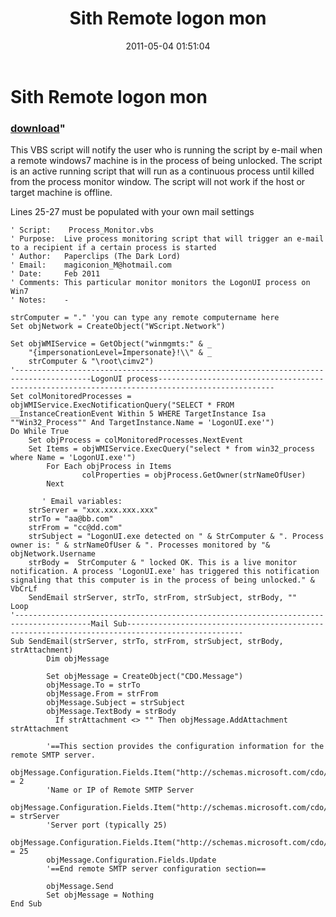 ﻿---
pid:            2651
parent:         0
children:       
poster:         The Dark Lord
title:          Sith Remote logon mon
date:           2011-05-04 01:51:04
format:         text
---

# Sith Remote logon mon

### [download](2651.txt)"

This VBS script will notify the user who is running the script by e-mail when a remote windows7 machine is in the process of being unlocked. The script is an active running script that will run as a continuous process until killed from the process monitor window. The script will not work if the host or target machine is offline.

Lines 25-27 must be populated with your own mail settings

```text
' Script:    Process_Monitor.vbs 
' Purpose:  Live process monitoring script that will trigger an e-mail to a recipient if a certain process is started 
' Author:   Paperclips (The Dark Lord) 
' Email:    magiconion_M@hotmail.com 
' Date:     Feb 2011 
' Comments: This particular monitor monitors the LogonUI process on Win7 
' Notes:    -  
 
strComputer = "." 'you can type any remote computername here 
Set objNetwork = CreateObject("WScript.Network") 
 
Set objWMIService = GetObject("winmgmts:" & _ 
    "{impersonationLevel=Impersonate}!\\" & _ 
    strComputer & "\root\cimv2") 
'---------------------------------------------------------------------------------------LogonUI process------------------------------------------------------------------------------------------------ 
Set colMonitoredProcesses = objWMIService.ExecNotificationQuery("SELECT * FROM __InstanceCreationEvent Within 5 WHERE TargetInstance Isa ""Win32_Process"" And TargetInstance.Name = 'LogonUI.exe'") 
Do While True 
    Set objProcess = colMonitoredProcesses.NextEvent 
    Set Items = objWMIService.ExecQuery("select * from win32_process where Name = 'LogonUI.exe'") 
        For Each objProcess in Items 
                colProperties = objProcess.GetOwner(strNameOfUser) 
        Next 
 
       ' Email variables: 
    strServer = "xxx.xxx.xxx.xxx" 
    strTo = "aa@bb.com" 
    strFrom = "cc@dd.com" 
    strSubject = "LogonUI.exe detected on " & StrComputer & ". Process owner is: " & strNameOfUser & ". Processes monitored by "& objNetwork.Username 
    strBody =  StrComputer & " locked OK. This is a live monitor notification. A process 'LogonUI.exe' has triggered this notification signaling that this computer is in the process of being unlocked." & VbCrLf 
    SendEmail strServer, strTo, strFrom, strSubject, strBody, "" 
Loop 
'---------------------------------------------------------------------------------------Mail Sub------------------------------------------------------------------------------------------------ 
Sub SendEmail(strServer, strTo, strFrom, strSubject, strBody, strAttachment) 
        Dim objMessage 
         
        Set objMessage = CreateObject("CDO.Message") 
        objMessage.To = strTo 
        objMessage.From = strFrom 
        objMessage.Subject = strSubject 
        objMessage.TextBody = strBody 
          If strAttachment <> "" Then objMessage.AddAttachment strAttachment 
           
        '==This section provides the configuration information for the remote SMTP server. 
        objMessage.Configuration.Fields.Item("http://schemas.microsoft.com/cdo/configuration/sendusing") = 2 
        'Name or IP of Remote SMTP Server 
        objMessage.Configuration.Fields.Item("http://schemas.microsoft.com/cdo/configuration/smtpserver") = strServer 
        'Server port (typically 25) 
        objMessage.Configuration.Fields.Item("http://schemas.microsoft.com/cdo/configuration/smtpserverport") = 25       
        objMessage.Configuration.Fields.Update 
        '==End remote SMTP server configuration section== 
  
        objMessage.Send 
        Set objMessage = Nothing 
End Sub
```
